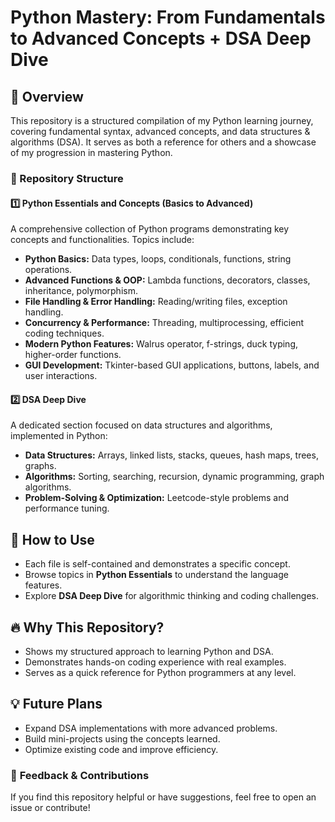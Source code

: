 # Python Mastery: From Fundamentals to Advanced Concepts + DSA Deep Dive

## 📌 Overview
This repository is a structured compilation of my Python learning journey, covering fundamental syntax, advanced concepts, and data structures & algorithms (DSA). It serves as both a reference for others and a showcase of my progression in mastering Python.

### **📂 Repository Structure**

#### **1️⃣ Python Essentials and Concepts (Basics to Advanced)**
A comprehensive collection of Python programs demonstrating key concepts and functionalities. Topics include:
- **Python Basics:** Data types, loops, conditionals, functions, string operations.
- **Advanced Functions & OOP:** Lambda functions, decorators, classes, inheritance, polymorphism.
- **File Handling & Error Handling:** Reading/writing files, exception handling.
- **Concurrency & Performance:** Threading, multiprocessing, efficient coding techniques.
- **Modern Python Features:** Walrus operator, f-strings, duck typing, higher-order functions.
- **GUI Development:** Tkinter-based GUI applications, buttons, labels, and user interactions.

#### **2️⃣ DSA Deep Dive**
A dedicated section focused on data structures and algorithms, implemented in Python:
- **Data Structures:** Arrays, linked lists, stacks, queues, hash maps, trees, graphs.
- **Algorithms:** Sorting, searching, recursion, dynamic programming, graph algorithms.
- **Problem-Solving & Optimization:** Leetcode-style problems and performance tuning.

## 🚀 How to Use
- Each file is self-contained and demonstrates a specific concept.
- Browse topics in **Python Essentials** to understand the language features.
- Explore **DSA Deep Dive** for algorithmic thinking and coding challenges.

## 🔥 Why This Repository?
- Shows my structured approach to learning Python and DSA.
- Demonstrates hands-on coding experience with real examples.
- Serves as a quick reference for Python programmers at any level.

## 💡 Future Plans
- Expand DSA implementations with more advanced problems.
- Build mini-projects using the concepts learned.
- Optimize existing code and improve efficiency.

### 📢 **Feedback & Contributions**
If you find this repository helpful or have suggestions, feel free to open an issue or contribute!



